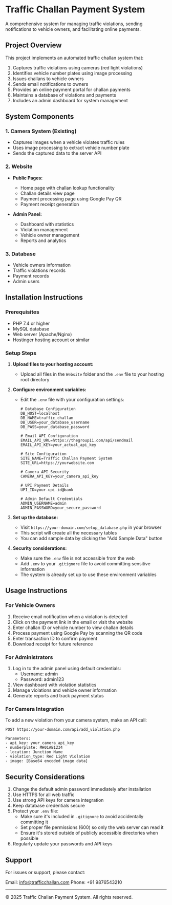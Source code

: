 # Traffic Challan Payment System

A comprehensive system for managing traffic violations, sending notifications to vehicle owners, and facilitating online payments.

## Project Overview

This project implements an automated traffic challan system that:

1. Captures traffic violations using cameras (red light violations)
2. Identifies vehicle number plates using image processing
3. Issues challans to vehicle owners
4. Sends email notifications to owners
5. Provides an online payment portal for challan payments
6. Maintains a database of violations and payments
7. Includes an admin dashboard for system management

## System Components

### 1. Camera System (Existing)
- Captures images when a vehicle violates traffic rules
- Uses image processing to extract vehicle number plate
- Sends the captured data to the server API

### 2. Website
- **Public Pages:**
  - Home page with challan lookup functionality
  - Challan details view page
  - Payment processing page using Google Pay QR
  - Payment receipt generation
  
- **Admin Panel:**
  - Dashboard with statistics
  - Violation management
  - Vehicle owner management
  - Reports and analytics

### 3. Database
- Vehicle owners information
- Traffic violations records
- Payment records
- Admin users

## Installation Instructions

### Prerequisites
- PHP 7.4 or higher
- MySQL database
- Web server (Apache/Nginx)
- Hostinger hosting account or similar

### Setup Steps

1. **Upload files to your hosting account:**
   - Upload all files in the `Website` folder and the `.env` file to your hosting root directory

2. **Configure environment variables:**
   - Edit the `.env` file with your configuration settings:
     ```
     # Database Configuration
     DB_HOST=localhost
     DB_NAME=traffic_challan
     DB_USER=your_database_username
     DB_PASS=your_database_password

     # Email API Configuration
     EMAIL_API_URL=https://thegroup11.com/api/sendmail
     EMAIL_API_KEY=your_actual_api_key

     # Site Configuration
     SITE_NAME=Traffic Challan Payment System
     SITE_URL=https://yourwebsite.com

     # Camera API Security
     CAMERA_API_KEY=your_camera_api_key

     # UPI Payment Details
     UPI_ID=your-upi-id@bank

     # Admin Default Credentials
     ADMIN_USERNAME=admin
     ADMIN_PASSWORD=your_secure_password
     ```

3. **Set up the database:**
   - Visit `https://your-domain.com/setup_database.php` in your browser
   - This script will create all the necessary tables
   - You can add sample data by clicking the "Add Sample Data" button

4. **Security considerations:**
   - Make sure the `.env` file is not accessible from the web
   - Add `.env` to your `.gitignore` file to avoid committing sensitive information
   - The system is already set up to use these environment variables

## Usage Instructions

### For Vehicle Owners
1. Receive email notification when a violation is detected
2. Click on the payment link in the email or visit the website
3. Enter challan ID or vehicle number to view challan details
4. Process payment using Google Pay by scanning the QR code
5. Enter transaction ID to confirm payment
6. Download receipt for future reference

### For Administrators
1. Log in to the admin panel using default credentials:
   - Username: admin
   - Password: admin123
2. View dashboard with violation statistics
3. Manage violations and vehicle owner information
4. Generate reports and track payment status

### For Camera Integration
To add a new violation from your camera system, make an API call:

```
POST https://your-domain.com/api/add_violation.php

Parameters:
- api_key: your_camera_api_key
- numberplate: MH01AB1234
- location: Junction Name
- violation_type: Red Light Violation
- image: [Base64 encoded image data]
```

## Security Considerations
1. Change the default admin password immediately after installation
2. Use HTTPS for all web traffic
3. Use strong API keys for camera integration
4. Keep database credentials secure
5. Protect your `.env` file:
   - Make sure it's included in `.gitignore` to avoid accidentally committing it
   - Set proper file permissions (600) so only the web server can read it
   - Ensure it's stored outside of publicly accessible directories when possible
6. Regularly update your passwords and API keys

## Support
For issues or support, please contact:

Email: info@trafficchallan.com
Phone: +91 9876543210

---

© 2025 Traffic Challan Payment System. All rights reserved.
